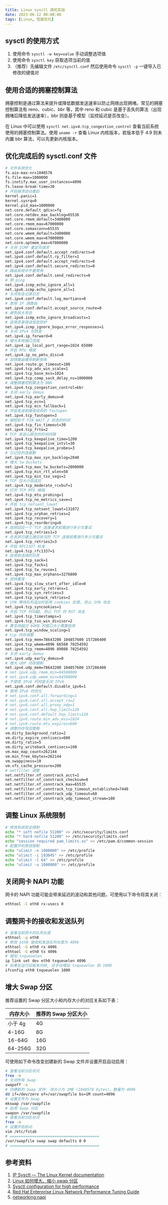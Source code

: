 ```yaml
---
title: Linux sysctl 调优实战
date: 2023-06-12 00:00:00
tags: [Linux, 性能优化]
---
```


## sysctl 的使用方式

1. 使用命令 `sysctl -w key=value` 手动调整选项值
2. 使用命令 `sysctl key` 获取选项当前的值
3. （推荐）先编辑文件 `/etc/sysctl.conf` 然后使用命令 `sysctl -p` 一键导入已修改的键值对

## 使用合适的拥塞控制算法

拥塞控制是通过算法来提升或降低数据发送速率以防止网络出现拥堵。常见的拥塞控制算法有 reno、cubic、bbr 等，其中 reno 和 cubic 是基于丢失的算法（出现拥堵后降低发送速率），bbr 则是基于模型（监控延迟是否改变）。

在 Linux 中可以使用 `sysctl net.ipv4.tcp_congestion_control` 查看当前系统使用的拥塞控制算法。使用 `uname -r` 查看 Linux 内核版本，若版本低于 4.9 则未内置 bbr 算法，可以先更新内核版本。

## 优化完成后的 sysctl.conf 文件

```bash
# 文件系统优化
fs.aio-max-nr=1048576
fs.file-max=1000000
fs.inotify.max_user_instances=4096
fs.lease-break-time=30
# 开启崩溃自动重启
kernel.panic=1
kernel.sysrq=0
kernel.pid_max=1000000
net.core.default_qdisc=fq
net.core.netdev_max_backlog=65536
net.core.rmem_default=3400000
net.core.rmem_max=67000000
net.core.somaxconn=65535
net.core.wmem_default=3400000
net.core.wmem_max=67000000
net.core.optmem_max=67000000
# 关闭 ICMP 重定向请求
net.ipv4.conf.default.accept_redirects=0
net.ipv4.conf.default.rp_filter=1
net.ipv4.conf.default.accept_redirects=0
net.ipv4.conf.default.secure_redirects=0
# 路由系统中不要禁用
net.ipv4.conf.default.send_redirects=0
# 禁 ping
net.ipv4.icmp_echo_ignore_all=1
net.ipv6.icmp.echo_ignore_all=1
# 关闭攻击记录日志
net.ipv4.conf.default.log_martians=0
# 禁用 IP 源路由
net.ipv4.conf.default.accept_source_route=0
# 避免放大攻击
net.ipv4.icmp_echo_ignore_broadcasts=1
# 启用恶意错误信息防护
net.ipv4.icmp_ignore_bogus_error_responses=1
# 关闭 IPv4 包转发
net.ipv4.ip_forward=0
# 增大本地端口范围
net.ipv4.ip_local_port_range=1024 65000
# 开启 MTU 嗅探
net.ipv4.ip_no_pmtu_disc=0
# 加快路由缓存刷新频率
net.ipv4.route.gc_timeout=100
net.ipv4.tcp_adv_win_scale=1
net.ipv4.tcp_base_mss=1024
net.ipv4.tcp_comp_sack_delay_ns=1000000
# 调整拥塞控制算法为 BBR
net.ipv4.tcp_congestion_control=bbr
# 关闭 early demux
net.ipv4.tcp_early_demux=0
net.ipv4.tcp_ecn=1
net.ipv4.tcp_ecn_fallback=1
# 开启发送和接收双向的 fastopen
net.ipv4.tcp_fastopen=3
# 缩短处于 FIN_WAIT_2 状态的时间
net.ipv4.tcp_fin_timeout=30
net.ipv4.tcp_frto=2
# TCP 发送心跳包的时间间隔
net.ipv4.tcp_keepalive_time=1200
net.ipv4.tcp_keepalive_intvl=30
net.ipv4.tcp_keepalive_probes=3
# 已记住的连接数
net.ipv4.tcp_max_syn_backlog=2048
# 增大 tw buckets
net.ipv4.tcp_max_tw_buckets=2000000
net.ipv4.tcp_min_rtt_wlen=50
net.ipv4.tcp_min_tso_segs=2
# TCP 包大小自适应
net.ipv4.tcp_moderate_rcvbuf=1
# 打开 TCP MTU 嗅探
net.ipv4.tcp_mtu_probing=1
net.ipv4.tcp_no_metrics_save=1
# 开启 tcp_notsent_lowat
net.ipv4.tcp_notsent_lowat=131072
net.ipv4.tcp_orphan_retries=2
net.ipv4.tcp_recovery=1
net.ipv4.tcp_reordering=6
# 放弃回应一个 TCP 连接请求前需进行多少次重试
net.ipv4.tcp_retries1=3
# 在丢弃已建立通讯状况的 TCP 连接前需进行多少次重试
net.ipv4.tcp_retries2=3
# 开启 RFC1337 标准
net.ipv4.tcp_rfc1337=1
# 启用有选择的应答
net.ipv4.tcp_sack=1
net.ipv4.tcp_fack=1
net.ipv4.tcp_tw_reuse=1
net.ipv4.tcp_max_orphans=3276800
# 加快重发
net.ipv4.tcp_slow_start_after_idle=0
net.ipv4.tcp_early_retrans=1
net.ipv4.tcp_syn_retries=3
net.ipv4.tcp_synack_retries=2
# SYN 等待队列溢出时启用 cookies 处理, 防止 SYN 攻击
net.ipv4.tcp_syncookies=1
# 开启 TCP 时间戳, 防止 TCP 的 RST 攻击
net.ipv4.tcp_timestamps=1
net.ipv4.tcp_tso_win_divisor=2
# 要支持超过 64KB 的窗口大小需要启用
net.ipv4.tcp_window_scaling=1
# tcp 内存调整
net.ipv4.tcp_mem=78643200 104857600 157286400
net.ipv4.tcp_wmem=4096 66560 70254592
net.ipv4.tcp_rmem=4096 89088 70254592
# 关闭 early demux
net.ipv4.udp_early_demux=0
# 增大 UDP 内存限制
net.ipv4.udp_mem=78643200 104857600 157286400
# net.ipv4.udp_rmem_min=94500000
# net.ipv4.udp_wmem_min=94500000
# 不使用 IPv6 时彻底关闭 IPv6
net.ipv6.conf.default.disable_ipv6=1
# 使用 IPv6 时优化
# net.ipv6.conf.all.forwarding=1
# net.ipv6.conf.all.accept_ra=2
# net.ipv6.conf.all.proxy_ndp=1
# net.ipv6.conf.all.hop_limit=128
# net.ipv6.conf.default.hop_limit=128
# net.ipv6.route.min_adv_mss=1024
# net.ipv6.route.mtu_expires=600
# 调整内存写回策略
vm.dirty_background_ratio=2
vm.dirty_expire_centisecs=600
vm.dirty_ratio=5
vm.dirty_writeback_centisecs=100
vm.max_map_count=262144
vm.min_free_kbytes=262144
vm.swappiness=10
vm.vfs_cache_pressure=200
# netfilter 调整
net.netfilter.nf_conntrack_acct=1
net.netfilter.nf_conntrack_checksum=0
net.netfilter.nf_conntrack_max=65535
net.netfilter.nf_conntrack_tcp_timeout_established=7440
net.netfilter.nf_conntrack_udp_timeout=60
net.netfilter.nf_conntrack_udp_timeout_stream=180
```

## 调整 Linux 系统限制

```bash
# 修改系统安全限制
echo "* soft nofile 51200" >> /etc/security/limits.conf
echo "* hard nofile 51200" >> /etc/security/limits.conf
echo "session required pam_limits.so" >> /etc/pam.d/common-session
# 配置开机修改限制
echo "ulimit -n 1000000" >> /etc/profile
echo "ulimit -i 193045" >> /etc/profile
echo "ulimit -l 64" >> /etc/profile
echo "ulimit -u 1000000" >> /etc/profile
```

## 关闭网卡 NAPI 功能

网卡的 NAPI 功能可能会带来延迟的波动和其他问题，可使用以下命令将其关闭：

```bash
ethtool -C eth0 rx-usecs 0
```

## 调整网卡的接收和发送队列

```bash
# 查看当前网卡的队列长度
ethtool -g eth0
# 修改 eth0 接收和发送队列长度为 4096
ethtool -G eth0 rx 4096
ethtool -G eth0 tx 4096
# 增加 txqueuelen
ip link set dev eth0 txqueuelen 4096
# 如果在运行旧版本内核, 应手动增加 txqueuelen 到 1000
ifconfig eth0 txqueuelen 1000
```

## 增大 Swap 分区

推荐设置的 Swap 分区大小和内存大小的对应关系如下表：

| 内存大小 | 推荐的 Swap 分区大小 |
| -------- | -------------------- |
| 小于 4g  | 4G                   |
| 4-16G    | 8G                   |
| 16-64G   | 16G                  |
| 64-256G  | 32G                  |

可使用如下命令改变创建新的 Swap 文件并设置开启自动启用：

```bash
# 查看当前分区状况
free -m
# 关闭所有 Swap
swapoff -a
# 创建新的 Swap 文件: 块大小为 1MB (1048576 bytes)，数量为 4096
dd if=/dev/zero of=/var/swapfile bs=1M count=4096
# 设置文件为 Swap
mkswap /var/swapfile
# 启用 Swap 分区
swapon /var/swapfile
# 查看当前分区状况
free -m
# 设置开启启动
vim /etc/fstab
# ========================================
/var/swapfile swap swap defaults 0 0
# ========================================
```

## 参考资料

1. [IP Sysctl — The Linux Kernel documentation](https://www.kernel.org/doc/html/latest/networking/ip-sysctl.html)
2. [Linux 如何增大、缩小 swap 分区](https://blog.csdn.net/MssGuo/article/details/120586496)
3. [Sysctl configuration for high performance](https://gist.github.com/voluntas/bc54c60aaa7ad6856e6f6a928b79ab6c)
4. [Red Hat Enterprise Linux Network Performance Tuning Guide](https://access.redhat.com/sites/default/files/attachments/20150325_network_performance_tuning.pdf)
5. [networking:napi](https://wiki.linuxfoundation.org/networking/napi#disadvantages)
